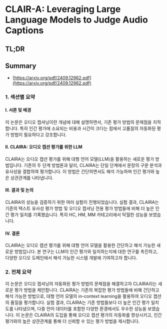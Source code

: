 # CLAIR-A: Leveraging Large Language Models to Judge Audio Captions
## TL;DR
## Summary
- [https://arxiv.org/pdf/2409.12962.pdf](https://arxiv.org/pdf/2409.12962.pdf)

### 1. 섹션별 요약

#### I. 서론 및 배경
이 논문은 오디오 캡셔닝이란 개념에 대해 설명하면서, 기존 평가 방법의 문제점을 지적합니다. 특히 인간 평가에 소요되는 비용과 시간이 크다는 점에서 고품질의 자동화된 평가 방법이 필요하다고 강조합니다.

#### II. CLAIRA: 오디오 캡션 평가를 위한 LLM
CLAIRA는 오디오 캡션 평가를 위해 대형 언어 모델(LLM)을 활용하는 새로운 평가 방법입니다. 기존의 두 단계 방법론과 달리, CLAIRA는 단일 단계에서 문장의 구문 분석과 유사성을 결합하여 평가합니다. 이 방법은 간단하면서도 해석 가능하며 인간 평가와 높은 상관관계를 나타냅니다.

#### III. 결과 및 논의
CLAIRA의 성능을 검증하기 위한 여러 실험이 진행되었습니다. 실험 결과, CLAIRA는 기존의 텍스트 유사성 평가 방법 및 오디오 캡셔닝 전용 평가 방법들에 비해 더 높은 인간 평가 일치를 기록했습니다. 특히 HC, HM, MM 카테고리에서 탁월한 성능을 보였습니다.

#### IV. 결론
CLAIRA는 오디오 캡션 평가를 위해 대형 언어 모델을 활용한 간단하고 해석 가능한 새로운 방법입니다. 본 연구는 LLM이 인간 평가와 일치하는지에 대한 연구를 촉진하고, 다양한 오디오 도메인에서 해석 가능한 시스템 개발에 기여하고자 합니다.

### 2. 전체 요약
이 논문은 오디오 캡셔닝의 자동화된 평가 방법의 문제점을 해결하고자 CLAIRA라는 새로운 평가 방법을 제안합니다. CLAIRA는 기존의 복잡한 평가 방법들에 비해 간단하고 해석 가능한 방법으로, 대형 언어 모델의 in-context learning을 활용하여 오디오 캡션의 품질을 평가합니다. 실험 결과, CLAIRA는 기존 방법들보다 더 높은 인간 평가 일치도를 나타냈으며, 다중 언어 데이터를 포함한 다양한 환경에서도 우수한 성능을 보였습니다. 이 논문은 CLAIRA의 도입을 통해 오디오 캡션 평가의 자동화를 향상시키고, 인간 평가와의 높은 상관관계를 통해 더 신뢰할 수 있는 평가 방법을 제시합니다.